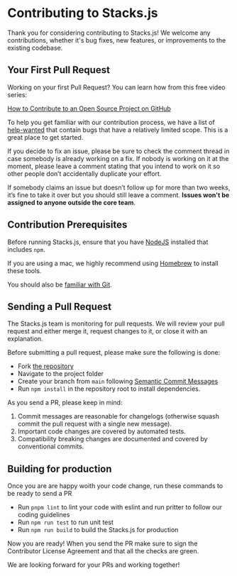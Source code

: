 # Contributing to Stacks.js

Thank you for considering contributing to Stacks.js! We welcome any contributions, whether it's bug fixes, new features, or improvements to the existing codebase.


## Your First Pull Request

Working on your first Pull Request? You can learn how from this free video series:

[How to Contribute to an Open Source Project on GitHub](https://egghead.io/courses/how-to-contribute-to-an-open-source-project-on-github)

To help you get familiar with our contribution process, we have a list of [help-wanted](https://github.com/hirosystems/stacks.js/labels/help-wanted) that contain bugs that have a relatively limited scope. This is a great place to get started.

If you decide to fix an issue, please be sure to check the comment thread in case somebody is already working on a fix. If nobody is working on it at the moment, please leave a comment stating that you intend to work on it so other people don’t accidentally duplicate your effort.

If somebody claims an issue but doesn’t follow up for more than two weeks, it’s fine to take it over but you should still leave a comment. **Issues won't be assigned to anyone outside the core team**.

## Contribution Prerequisites

Before running Stacks.js, ensure that you have [NodeJS](https://nodejs.dev/) installed that includes `npm`.

If you are using a mac, we highly recommend using [Homebrew](https://brew.sh/) to install these tools.

You should also be [familiar with Git](https://docs.github.com/en/get-started/quickstart/git-and-github-learning-resources).

## Sending a Pull Request

The Stacks.js team is monitoring for pull requests. We will review your pull request and either merge it, request changes to it, or close it with an explanation.

Before submitting a pull request, please make sure the following is done:

- Fork [the repository](https://github.com/hirosystems/stacks.js)
- Navigate to the project folder
- Create your branch from `main` following [Semantic Commit Messages](https://gist.github.com/joshbuchea/6f47e86d2510bce28f8e7f42ae84c716)
- Run `npm install` in the repository root to install dependencies.

As you send a PR, please keep in mind:

1. Commit messages are reasonable for changelogs (otherwise squash commit the pull request with a single new message).
2. Important code changes are covered by automated tests.
3. Compatibility breaking changes are documented and covered by conventional commits.

## Building for production

Once you are are happy woith your code change, run these commands to be ready to send a PR

- Run `pnpm lint` to lint your code with eslint and run pritter to follow our coding guidelines
- Run `npm run test` to run unit test
- Run `npm run build` to build the Stacks.js for production

Now you are ready! When you send the PR make sure to sign the Contributor License Agreement and that all the checks are green.

We are looking forward for your PRs and working together!
